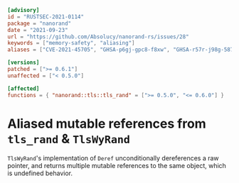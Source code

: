 ```toml
[advisory]
id = "RUSTSEC-2021-0114"
package = "nanorand"
date = "2021-09-23"
url = "https://github.com/Absolucy/nanorand-rs/issues/28"
keywords = ["memory-safety", "aliasing"]
aliases = ["CVE-2021-45705", "GHSA-p6gj-gpc8-f8xw", "GHSA-r57r-j98g-587f"]

[versions]
patched = [">= 0.6.1"]
unaffected = ["< 0.5.0"]

[affected]
functions = { "nanorand::tls::tls_rand" = [">= 0.5.0", "<= 0.6.0"] }
```

# Aliased mutable references from `tls_rand` & `TlsWyRand`

`TlsWyRand`'s implementation of `Deref` unconditionally dereferences a raw pointer, and returns 
multiple mutable references to the same object, which is undefined behavior.
